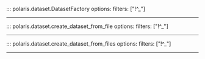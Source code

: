 ::: polaris.dataset.DatasetFactory
    options:
        filters: ["!^_"]

---

::: polaris.dataset.create_dataset_from_file
    options:
        filters: ["!^_"]

---

::: polaris.dataset.create_dataset_from_files
    options:
        filters: ["!^_"]

---
